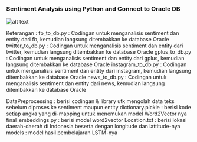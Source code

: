 ### Sentiment Analysis using Python and Connect to Oracle DB

![alt text](images/schema_model.png "Logo Title Text 1")

Keterangan :
fb_to_db.py : Codingan untuk menganalisis sentiment dan entity dari fb, kemudian langsung ditembakkan ke database Oracle
twitter_to_db.py : Codingan untuk menganalisis sentiment dan entity dari twitter, kemudian langsung ditembakkan ke database Oracle
gplus_to_db.py : Codingan untuk menganalisis sentiment dan entity dari gplus, kemudian langsung ditembakkan ke database Oracle
instagram_to_db.py : Codingan untuk menganalisis sentiment dan entity dari instagram, kemudian langsung ditembakkan ke database Oracle
news_to_db.py : Codingan untuk menganalisis sentiment dan entity dari news, kemudian langsung ditembakkan ke database Oracle

DataPreprocessing : berisi codingan & library utk mengolah data teks sebelum diproses ke sentiment maupun entity
dictionary.pickle : berisi kode setiap angka yang di-mapping untuk menemukan model Word2Vector nya
final_embeddings.py : berisi model word2vector
Location.txt : berisi lokasi daerah-daerah di Indonesia beserta dengan longitude dan lattitude-nya
models : model hasil pembelajaran LSTM-nya
